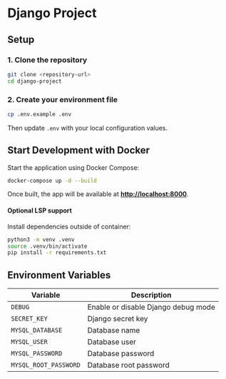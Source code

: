 # Django Project

## Setup

### 1. Clone the repository

```bash
git clone <repository-url>
cd django-project
```

### 2. Create your environment file

```bash
cp .env.example .env
```

Then update `.env` with your local configuration values.

## Start Development with Docker

Start the application using Docker Compose:

```bash
docker-compose up -d --build
```

Once built, the app will be available at **[http://localhost:8000](http://localhost:8000)**.

#### Optional LSP support

Install dependencies outside of container:

```bash
python3 -m venv .venv
source .venv/bin/activate
pip install -r requirements.txt
```

## Environment Variables

| Variable              | Description                         |
| --------------------- | ----------------------------------- |
| `DEBUG`               | Enable or disable Django debug mode |
| `SECRET_KEY`          | Django secret key                   |
| `MYSQL_DATABASE`      | Database name                       |
| `MYSQL_USER`          | Database user                       |
| `MYSQL_PASSWORD`      | Database password                   |
| `MYSQL_ROOT_PASSWORD` | Database root password              |
